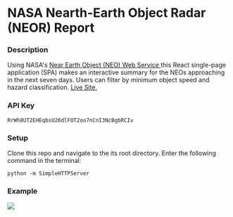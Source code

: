 # NASA Nearth-Earth Object Radar (NEOR) Report

### Description
Using NASA's <a href="https://api.nasa.gov/api.html#NeoWS"> Near Earth Object (NEO) Web Service </a> this React single-page application (SPA) makes an interactive summary for the NEOs approaching in the next seven days. Users can filter by minimum object speed and hazard classification. [Live Site.](https://acham1.github.io/NASA_NEOR/)


### API Key
```
RrWh8UT2EHEqbsU26dlFOT2oo7nCnI3NcBgbRCIv
```

### Setup
Clone this repo and navigate to the its root directory. Enter the following command in the terminal:
```
python -m SimpleHTTPServer
```
### Example
<img src="https://user-images.githubusercontent.com/13604807/32037697-1d29390a-b9ec-11e7-985d-337328022ca8.png"/>
